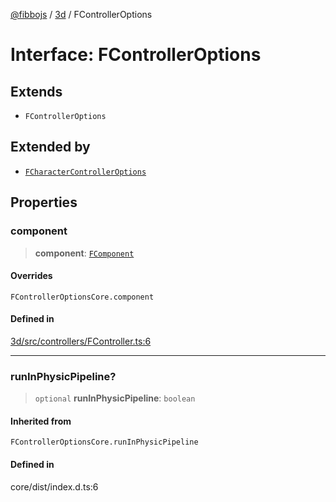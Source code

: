 [@fibbojs](/api/index) / [3d](/api/3d) / FControllerOptions

# Interface: FControllerOptions

## Extends

- `FControllerOptions`

## Extended by

- [`FCharacterControllerOptions`](FCharacterControllerOptions.md)

## Properties

### component

> **component**: [`FComponent`](../classes/FComponent.md)

#### Overrides

`FControllerOptionsCore.component`

#### Defined in

[3d/src/controllers/FController.ts:6](https://github.com/fibbojs/fibbo/blob/a8d7b4720cdb2648ddcb2159cdc3e3671c6aee98/packages/3d/src/controllers/FController.ts#L6)

***

### runInPhysicPipeline?

> `optional` **runInPhysicPipeline**: `boolean`

#### Inherited from

`FControllerOptionsCore.runInPhysicPipeline`

#### Defined in

core/dist/index.d.ts:6
